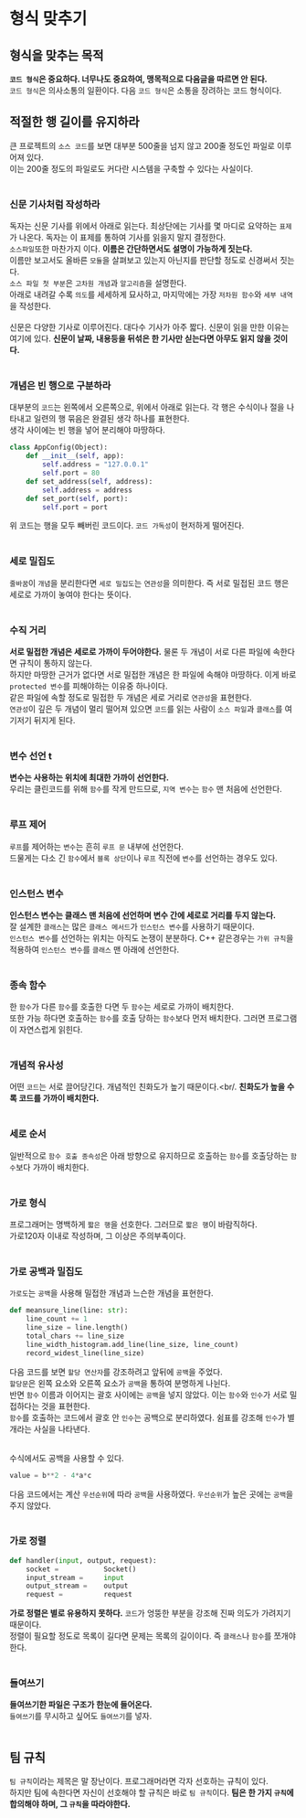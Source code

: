 # 형식 맞추기
## 형식을 맞추는 목적
__`코드 형식`은 중요하다. 너무나도 중요하여, 맹목적으로 다음글을 따르면 안 된다.__<br/>
`코드 형식`은 의사소통의 일환이다. 다음 `코드 형식`은 소통을 장려하는 코드 형식이다.

## 적절한 행 길이를 유지하라
큰 프로젝트의 `소스 코드`를 보면 대부분 500줄을 넘지 않고 200줄 정도인 파일로 이루어져 있다.<br/>
이는 200줄 정도의 파일로도 커다란 시스템을 구축할 수 있다는 사실이다.<br/>
<br/>
### 신문 기사처럼 작성하라
독자는 신문 기사를 위에서 아래로 읽는다. 최상단에는 기사를 몇 마디로 요약하는 `표제`가 나온다. 독자는 이 표제를 통하여 기사를 읽을지 말지 결정한다.<br/>
`소스파일`또한 마찬가지 이다. __이름은 간단하면서도 설명이 가능하게 짓는다.__ <br/>
이름만 보고서도 올바른 `모듈`을 살펴보고 있는지 아닌지를 판단할 정도로 신경써서 짓는다.<br/>
`소스 파일 첫 부분`은 `고차원 개념`과 `알고리즘`을 설명한다.<br/>
아래로 내려갈 수록 `의도`를 세세하게 묘사하고, 마지막에는 가장 `저차원 함수`와 `세부 내역`을 작성한다.<br/>
<br/>
신문은 다양한 기사로 이루어진다. 대다수 기사가 아주 짧다. 신문이 읽을 만한 이유는 여기에 있다. __신문이 날짜, 내용등을 뒤섞은 한 기사만 싣는다면 아무도 읽지 않을 것이다.__<br/>
<br/>
### 개념은 빈 행으로 구분하라
대부분의 `코드`는 왼쪽에서 오른쪽으로, 위에서 아래로 읽는다. 각 행은 수식이나 절을 나타내고 일련의 행 묶음은 완결된 생각 하나를 표현한다.<br/>
생각 사이에는 빈 행을 넣어 분리해야 마땅하다.
```python
class AppConfig(Object):
    def __init__(self, app):
        self.address = "127.0.0.1"
        self.port = 80
    def set_address(self, address):
        self.address = address
    def set_port(self, port):
        self.port = port
```
위 코드는 행을 모두 빼버린 코드이다. `코드 가독성`이 현저하게 떨어진다.<br/>
<br/>

### 세로 밀집도
`줄바꿈`이 `개념`을 분리한다면 `세로 밀집도`는 `연관성`을 의미한다. 즉 서로 밀접된 코드 행은 세로로 가까이 놓여야 한다는 뜻이다.<br/>
<br/>

### 수직 거리
__서로 밀접한 개념은 세로로 가까이 두어야한다.__ 물론 두 개념이 서로 다른 파일에 속한다면 규칙이 통하지 않는다.<br/>
하지만 마땅한 근거가 없다면 서로 밀접한 개념은 한 파일에 속해야 마땅하다. 이게 바로 `protected 변수`를 피해야하는 이유중 하나이다.<br/>
같은 파일에 속할 정도로 밀접한 두 개념은 세로 거리로 `연관성`을 표현한다.<br/>
`연관성`이 깊은 두 개념이 멀리 떨어져 있으면 `코드`를 읽는 사람이 `소스 파일`과 `클래스`를 여기저기 뒤지게 된다.<br/>
<br/>

### 변수 선언 t
__변수는 사용하는 위치에 최대한 가까이 선언한다.__<br/>
우리는 클린코드를 위해 `함수`를 작게 만드므로, `지역 변수`는 `함수` 맨 처음에 선언한다.<br/>
<br/>
### 루프 제어
`루프`를 제어하는 `변수`는 흔히 `루프 문` 내부에 선언한다.<br/>
드물게는 다소 긴 `함수`에서 `블록 상단`이나 `루프` 직전에 `변수`를 선언하는 경우도 있다.<br/>
<br/>

### 인스턴스 변수
__인스턴스 변수는 클래스 맨 처음에 선언하며 변수 간에 세로로 거리를 두지 않는다.__<br/>
잘 설계한 `클래스`는 많은 `클래스 메서드`가 `인스턴스 변수`를 사용하기 때문이다.<br/>
`인스턴스 변수`를 선언하는 위치는 아직도 논쟁이 분분하다. C++ 같은경우는 `가위 규칙`을 적용하여 `인스턴스 변수`를 `클래스` 맨 아래에 선언한다.<br/>
<br/>
### 종속 함수
한 `함수`가 다른 `함수`를 호출한 다면 두 `함수`는 세로로 가까이 배치한다.<br/>
또한 가능 하다면 호출하는 `함수`를 호출 당하는 `함수`보다 먼저 배치한다. 그러면 프로그램이 자연스럽게 읽힌다.<br/>
<br/>
### 개념적 유사성
어떤 `코드`는 서로 끌어당긴다. 개념적인 친화도가 높기 때문이다.<br/.
__친화도가 높을 수록 코드를 가까이 배치한다.__<br/>
<br/>

### 세로 순서
일반적으로 `함수 호출 종속성`은 아래 방향으로 유지하므로 호출하는 `함수`를 호출당하는 `함수`보다 가까이 배치한다.<br/>
<br/>

### 가로 형식 
프로그래머는 명백하게 `짧은 행`을 선호한다. 그러므로 `짧은 행`이 바람직하다.<br/>
가로120자 이내로 작성하며, 그 이상은 주의부족이다.<br/>
<br/>

### 가로 공백과 밀집도
`가로도`는 `공백`을 사용해 밀접한 개념과 느슨한 개념을 표현한다.
```python
def meansure_line(line: str):
    line_count += 1
    line_size = line.length()
    total_chars += line_size
    line_width_histogram.add_line(line_size, line_count)
    record_widest_line(line_size)
```
다음 코드를 보면 `할당 연산자`를 강조하려고 앞뒤에 `공백`을 주었다.<br/>
`할당문`은 왼쪽 요소와 오른쪽 요소가 `공백`을 통하여 분명하게 나뉜다.<br/>
반면 `함수` 이름과 이어지는 괄호 사이에는 `공백`을 넣지 않았다. 이는 `함수`와 `인수`가 서로 밀접하다는 것을 표현한다.<br/>
`함수`를 호출하는 코드에서 괄호 안 `인수`는 공백으로 분리하였다. 쉼표를 강조해 `인수`가 별개라는 사실을 나타낸다.<br/><Br/>

수식에서도 공백을 사용할 수 있다.
```python
value = b**2 - 4*a*c
```
다음 코드에서는 계산 `우선순위`에 따라 `공백`을 사용하였다. `우선순위`가 높은 곳에는 `공백`을 주지 않았다.<br/>
<br/>
### 가로 정렬
```python
def handler(input, output, request):
    socket =           Socket()
    input_stream =     input
    output_stream =    output
    request =          request
```
__가로 정렬은 별로 유용하지 못하다.__ `코드`가 엉뚱한 부분을 강조해 진짜 의도가 가려지기 때문이다.<br/>
정렬이 필요할 정도로 목록이 길다면 문제는 목록의 길이이다. 즉 `클래스`나 `함수`를 쪼개야한다.<br/>
<br/>
### 들여쓰기
__들여쓰기한 파일은 구조가 한눈에 들어온다.__<br/>
`들여쓰기`를 무시하고 싶어도 `들여쓰기`를 넣자.<br/>
<br/>

## 팀 규칙
`팀 규칙`이라는 제목은 말 장난이다. 프로그래머라면 각자 선호하는 규칙이 있다.<br/>
하지만 팀에 속한다면 자신이 선호해야 할 규칙은 바로 `팀 규칙`이다. __팀은 한 가지 `규칙`에 합의해야 하며, 그 `규칙`을 따라야한다.__
